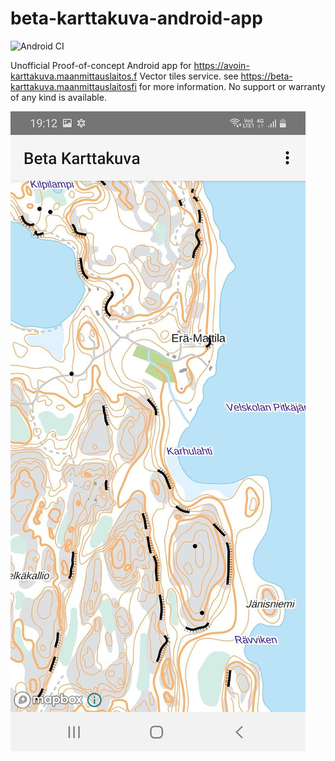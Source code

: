 # beta-karttakuva-android-app

![Android CI](https://github.com/nls-jajuko/beta-karttakuva-android/workflows/Android%20CI/badge.svg)

Unofficial Proof-of-concept Android app for <https://avoin-karttakuva.maanmittauslaitos.f> Vector tiles service.
see <https://beta-karttakuva.maanmittauslaitosfi> for more information.
No support or warranty of any kind is available. 

![Beta Karttakuva screenshot](pic.png)


